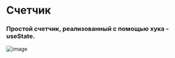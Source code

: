 # Счетчик
### Простой счетчик, реализованный с помощью хука - useState.

![image](https://user-images.githubusercontent.com/102175392/185783415-a5e75ec1-f485-4be5-a50b-34d96a4236d4.png)
